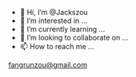 - 👋 Hi, I’m @Jackszou
- 👀 I’m interested in ...
- 🌱 I’m currently learning ...
- 💞️ I’m looking to collaborate on ...
- 📫 How to reach me ...

<!---
Jackszou/Jackszou is a ✨ special ✨ repository because its `README.md` (this file) appears on your GitHub profile.
You can click the Preview link to take a look at your changes.
--->
fangrunzou@gmail.com
